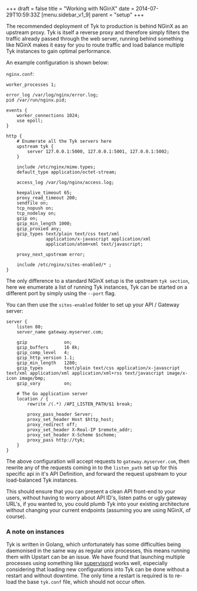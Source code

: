 +++
draft = false
title = "Working with NGinX"
date = 2014-07-29T10:59:33Z
[menu.sidebar_v1_9]
    parent = "setup"
+++

The recommended deployment of Tyk to production is behind NGinX as an upstream proxy. Tyk is itself a reverse proxy and
therefore simply filters the traffic already passed through the web server, running behind something like NGinX makes it
easy for you to route traffic and load balance multiple Tyk instances to gain optimal performance.

An example configuration is shown below:

`nginx.conf`:

    worker_processes 1;

    error_log /var/log/nginx/error.log;
    pid /var/run/nginx.pid;

    events {
        worker_connections 1024;
        use epoll;
    }

    http {
        # Enumerate all the Tyk servers here
        upstream tyk {
            server 127.0.0.1:5000, 127.0.0.1:5001, 127.0.0.1:5002;
        }

        include /etc/nginx/mime.types;
        default_type application/octet-stream;

        access_log /var/log/nginx/access.log;

        keepalive_timeout 65;
        proxy_read_timeout 200;
        sendfile on;
        tcp_nopush on;
        tcp_nodelay on;
        gzip on;
        gzip_min_length 1000;
        gzip_proxied any;
        gzip_types text/plain text/css text/xml
                   application/x-javascript application/xml
                   application/atom+xml text/javascript;

        proxy_next_upstream error;

        include /etc/nginx/sites-enabled/* ;
    }

The only difference to a standard NGinX setup is the upstream `tyk section`, here we enumerate a list of running Tyk
instances, Tyk can be started on a different port by simply using the `--port` flag.

You can then use the `sites-enabled` folder to set up your API / Gateway server:

    server {
        listen 80;
        server_name gateway.myserver.com;

        gzip              on;
        gzip_buffers      16 8k;
        gzip_comp_level   4;
        gzip_http_version 1.1;
        gzip_min_length   1280;
        gzip_types        text/plain text/css application/x-javascript text/xml application/xml application/xml+rss text/javascript image/x-icon image/bmp;
        gzip_vary         on;

        # The Go application server
        location / {
            rewrite /(.*) /API_LISTEN_PATH/$1 break;

            proxy_pass_header Server;
            proxy_set_header Host $http_host;
            proxy_redirect off;
            proxy_set_header X-Real-IP $remote_addr;
            proxy_set_header X-Scheme $scheme;
            proxy_pass http://tyk;
        }
    }

The above configuration will accept requests to `gateway.myserver.com`, then rewrite any of the requests coming in to
the `listen_path` set up for this specific api in it's API Definition, and forward the request upstream to your load-balanced
Tyk instances.

This should ensure that you can present a clean API front-end to your users, without having to worry about API ID's, listen paths or
ugly gateway URL's, if you wanted to, you could plumb Tyk into your existing architecture without changing your current endpoints
(assuming you are using NGinX, of course).

### A note on instances

Tyk is written in Golang, which unfortunately has some difficulties being daemonised in the same way as regular unix processes, this means
running them with Upstart can be an issue. We have found that launching multiple processes using something like [supervisord](http://supervisord.org/) works well,
especially considering that loading new configurations into Tyk can be done without a restart and without downtime. The only time a restart
is required is to re-load the base `tyk.conf` file, which should not occur often.
